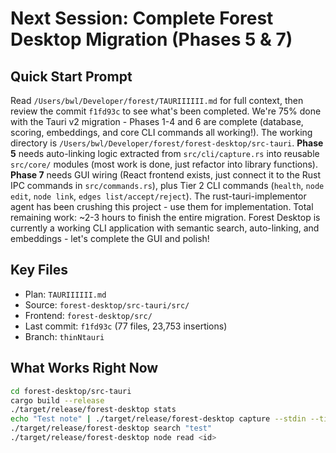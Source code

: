 # Next Session: Complete Forest Desktop Migration (Phases 5 & 7)

## Quick Start Prompt

Read `/Users/bwl/Developer/forest/TAURIIIIII.md` for full context, then review the commit `f1fd93c` to see what's been completed. We're 75% done with the Tauri v2 migration - Phases 1-4 and 6 are complete (database, scoring, embeddings, and core CLI commands all working!). The working directory is `/Users/bwl/Developer/forest/forest-desktop/src-tauri`. **Phase 5** needs auto-linking logic extracted from `src/cli/capture.rs` into reusable `src/core/` modules (most work is done, just refactor into library functions). **Phase 7** needs GUI wiring (React frontend exists, just connect it to the Rust IPC commands in `src/commands.rs`), plus Tier 2 CLI commands (`health`, `node edit`, `node link`, `edges list/accept/reject`). The rust-tauri-implementor agent has been crushing this project - use them for implementation. Total remaining work: ~2-3 hours to finish the entire migration. Forest Desktop is currently a working CLI application with semantic search, auto-linking, and embeddings - let's complete the GUI and polish!

## Key Files
- Plan: `TAURIIIIII.md`
- Source: `forest-desktop/src-tauri/src/`
- Frontend: `forest-desktop/src/`
- Last commit: `f1fd93c` (77 files, 23,753 insertions)
- Branch: `thinNtauri`

## What Works Right Now
```bash
cd forest-desktop/src-tauri
cargo build --release
./target/release/forest-desktop stats
echo "Test note" | ./target/release/forest-desktop capture --stdin --title "Test"
./target/release/forest-desktop search "test"
./target/release/forest-desktop node read <id>
```
